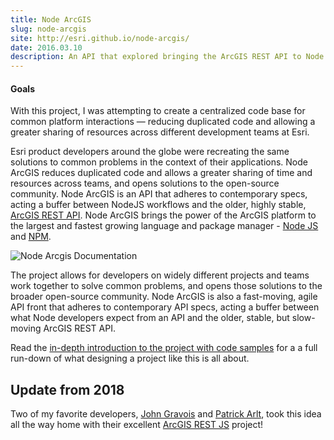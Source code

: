 ```yaml
---
title: Node ArcGIS
slug: node-arcgis
site: http://esri.github.io/node-arcgis/
date: 2016.03.10
description: An API that explored bringing the ArcGIS REST API to Node and NPM.
---
```


#### Goals

With this project, I was attempting to create a centralized code base for common platform interactions — reducing duplicated code and allowing a greater sharing of resources across different development teams at Esri.

Esri product developers around the globe were recreating the same solutions to common problems in the context of their applications. Node ArcGIS reduces duplicated code and allows a greater sharing of time and resources across teams, and opens solutions to the open-source community. Node ArcGIS is an API that adheres to contemporary specs, acting a buffer between NodeJS workflows and the older, highly stable, [ArcGIS REST API](https://developers.arcgis.com/rest). Node ArcGIS brings the power of the ArcGIS platform to the largest and fastest growing language and package manager - [Node JS](https://nodejs.org/en/) and [NPM](https://www.npmjs.com/package/arcgis).

![Node Arcgis Documentation](https://photos.smugmug.com/Projects/Node-arcgis/i-kJnNcvC/0/1e471604/X3/docs-X3.png)

The project allows for developers on widely different projects and teams work together to solve common problems, and opens those solutions to the broader open-source community. Node ArcGIS is also a fast-moving, agile API front that adheres to contemporary API specs, acting a buffer between what Node developers expect from an API and the older, stable, but slow-moving ArcGIS REST API.

Read the [in-depth introduction to the project with code samples](/texts/building-a-client-library/) for a a full run-down of what designing a project like this is all about.

## Update from 2018

Two of my favorite developers, [John Gravois](https://twitter.com/geogangster) and [Patrick Arlt](https://twitter.com/patrickarlt), took this idea all the way home with their excellent [ArcGIS REST JS](https://github.com/Esri/arcgis-rest-js) project!
